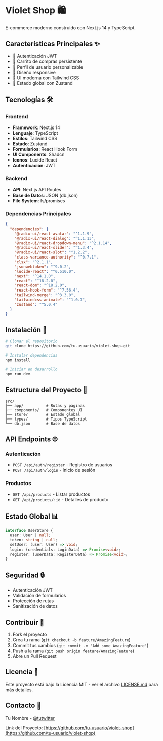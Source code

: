 # Violet Shop 🛍️

E-commerce moderno construido con Next.js 14 y TypeScript.

## Características Principales ✨

- 🔐 Autenticación JWT
- 🛒 Carrito de compras persistente
- 👤 Perfil de usuario personalizable
- 📱 Diseño responsive
- 🎨 UI moderna con Tailwind CSS
- 🔄 Estado global con Zustand

## Tecnologías 🛠️

### Frontend

- **Framework**: Next.js 14
- **Lenguaje**: TypeScript
- **Estilos**: Tailwind CSS
- **Estado**: Zustand
- **Formularios**: React Hook Form
- **UI Components**: Shadcn
- **Iconos**: Lucide React
- **Autenticación**: JWT

### Backend

- **API**: Next.js API Routes
- **Base de Datos**: JSON (db.json)
- **File System**: fs/promises

### Dependencias Principales

```json
{
  "dependencies": {
    "@radix-ui/react-avatar": "^1.1.9",
    "@radix-ui/react-dialog": "^1.1.13",
    "@radix-ui/react-dropdown-menu": "^2.1.14",
    "@radix-ui/react-slider": "^1.3.4",
    "@radix-ui/react-slot": "^1.2.2",
    "class-variance-authority": "^0.7.1",
    "clsx": "^2.1.1",
    "jsonwebtoken": "^9.0.2",
    "lucide-react": "^0.510.0",
    "next": "^14.1.0",
    "react": "^18.2.0",
    "react-dom": "^18.2.0",
    "react-hook-form": "^7.56.4",
    "tailwind-merge": "^3.3.0",
    "tailwindcss-animate": "^1.0.7",
    "zustand": "^5.0.4"
  }
}
```

## Instalación 🚀

```bash
# Clonar el repositorio
git clone https://github.com/tu-usuario/violet-shop.git

# Instalar dependencias
npm install

# Iniciar en desarrollo
npm run dev
```

## Estructura del Proyecto 📁

```
src/
├── app/          # Rutas y páginas
├── components/   # Componentes UI
├── store/        # Estado global
├── types/        # Tipos TypeScript
└── db.json       # Base de datos
```

## API Endpoints 🌐

### Autenticación

- `POST /api/auth/register` - Registro de usuarios
- `POST /api/auth/login` - Inicio de sesión

### Productos

- `GET /api/products` - Listar productos
- `GET /api/products/:id` - Detalles de producto

## Estado Global 📊

```typescript
interface UserStore {
  user: User | null;
  token: string | null;
  setUser: (user: User) => void;
  login: (credentials: LoginData) => Promise<void>;
  register: (userData: RegisterData) => Promise<void>;
}
```

## Seguridad 🔒

- Autenticación JWT
- Validación de formularios
- Protección de rutas
- Sanitización de datos

## Contribuir 🤝

1. Fork el proyecto
2. Crea tu rama (`git checkout -b feature/AmazingFeature`)
3. Commit tus cambios (`git commit -m 'Add some AmazingFeature'`)
4. Push a la rama (`git push origin feature/AmazingFeature`)
5. Abre un Pull Request

## Licencia 📄

Este proyecto está bajo la Licencia MIT - ver el archivo [LICENSE.md](LICENSE.md) para más detalles.

## Contacto 📧

Tu Nombre - [@tutwitter](https://twitter.com/tutwitter)

Link del Proyecto: [https://github.com/tu-usuario/violet-shop](https://github.com/tu-usuario/violet-shop)
